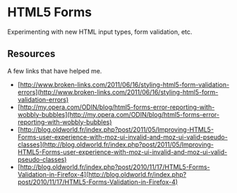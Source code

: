 # HTML5 Forms
Experimenting with new HTML input types, form validation, etc.

## Resources
A few links that have helped me.

 - [http://www.broken-links.com/2011/06/16/styling-html5-form-validation-errors](http://www.broken-links.com/2011/06/16/styling-html5-form-validation-errors)
 - [http://my.opera.com/ODIN/blog/html5-forms-error-reporting-with-wobbly-bubbles](http://my.opera.com/ODIN/blog/html5-forms-error-reporting-with-wobbly-bubbles)
 - [http://blog.oldworld.fr/index.php?post/2011/05/Improving-HTML5-Forms-user-experience-with-moz-ui-invalid-and-moz-ui-valid-pseudo-classes](http://blog.oldworld.fr/index.php?post/2011/05/Improving-HTML5-Forms-user-experience-with-moz-ui-invalid-and-moz-ui-valid-pseudo-classes)
 - [http://blog.oldworld.fr/index.php?post/2010/11/17/HTML5-Forms-Validation-in-Firefox-4](http://blog.oldworld.fr/index.php?post/2010/11/17/HTML5-Forms-Validation-in-Firefox-4)